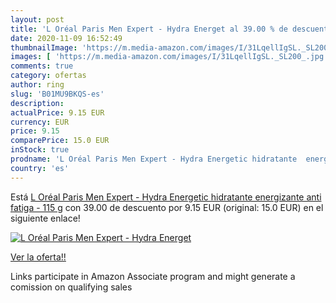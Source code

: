 ```yaml
---
layout: post
title: 'L Oréal Paris Men Expert - Hydra Energet al 39.00 % de descuento'
date: 2020-11-09 16:52:49
thumbnailImage: 'https://m.media-amazon.com/images/I/31LqellIgSL._SL200_.jpg'
images: [ 'https://m.media-amazon.com/images/I/31LqellIgSL._SL200_.jpg' ]
comments: true
category: ofertas
author: ring
slug: 'B01MU9BKQS-es'
description:
actualPrice: 9.15 EUR
currency: EUR
price: 9.15
comparePrice: 15.0 EUR
inStock: true
prodname: 'L Oréal Paris Men Expert - Hydra Energetic hidratante  energizante  anti fatiga - 115 g'
country: 'es'
---
```


Está [L Oréal Paris Men Expert - Hydra Energetic hidratante  energizante  anti fatiga - 115 g](https://www.amazon.es/dp/B01MU9BKQS/?tag=tolees-21) con 39.00 de descuento por 9.15 EUR (original: 15.0 EUR) en el siguiente enlace!

[![L Oréal Paris Men Expert - Hydra Energet](https://m.media-amazon.com/images/I/31LqellIgSL._SL200_.jpg)](https://www.amazon.es/dp/B01MU9BKQS/?tag=tolees-21)

[Ver la oferta!!](https://www.amazon.es/dp/B01MU9BKQS/?tag=tolees-21)

Links participate in Amazon Associate program and might generate a comission on qualifying sales


